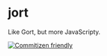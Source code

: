# jort

Like Gort, but more JavaScripty.

[![Commitizen friendly](https://img.shields.io/badge/commitizen-friendly-brightgreen.svg)](http://commitizen.github.io/cz-cli/)
